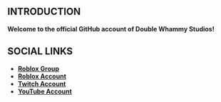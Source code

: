 ## INTRODUCTION
**Welcome to the official GitHub account of Double Whammy Studios!**

## SOCIAL LINKS
- **[Roblox Group](https://www.roblox.com/groups/14428521)**
- **[Roblox Account](https://www.roblox.com/users/136555894)**
- **[Twitch Account](https://www.twitch.tv/doublewhammystudios)**
- **[YouTube Account](https://www.youtube.com/@doublewhammystudios)**
